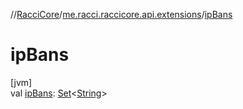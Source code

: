 //[RacciCore](../../index.md)/[me.racci.raccicore.api.extensions](index.md)/[ipBans](ip-bans.md)

# ipBans

[jvm]\
val [ipBans](ip-bans.md): [Set](https://kotlinlang.org/api/latest/jvm/stdlib/kotlin.collections/-set/index.html)&lt;[String](https://kotlinlang.org/api/latest/jvm/stdlib/kotlin/-string/index.html)&gt;
